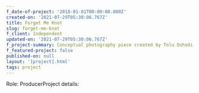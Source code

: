 ```yaml
---
f_date-of-project: '2018-01-01T00:00:00.000Z'
created-on: '2021-07-29T05:30:06.767Z'
title: Forget Me Knot
slug: forget-me-knot
f_client: Independent
updated-on: '2021-07-29T05:30:06.767Z'
f_project-summary: Conceptual photography piece created by Tolu Oshodi
f_featured-project: false
published-on: null
layout: '[project].html'
tags: project
---
```


Role: ProducerProject details:
